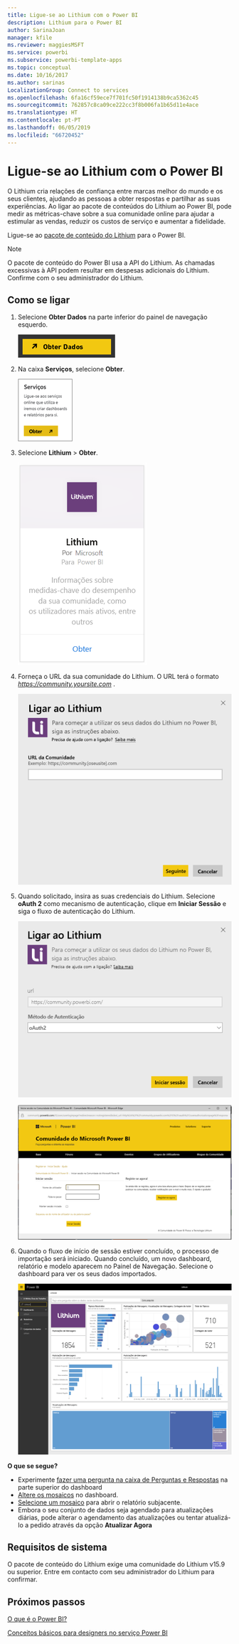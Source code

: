 ```yaml
---
title: Ligue-se ao Lithium com o Power BI
description: Lithium para o Power BI
author: SarinaJoan
manager: kfile
ms.reviewer: maggiesMSFT
ms.service: powerbi
ms.subservice: powerbi-template-apps
ms.topic: conceptual
ms.date: 10/16/2017
ms.author: sarinas
LocalizationGroup: Connect to services
ms.openlocfilehash: 6fa16cf59ece7f701fc50f1914138b9ca5362c45
ms.sourcegitcommit: 762857c8ca09ce222cc3f8b006fa1b65d11e4ace
ms.translationtype: HT
ms.contentlocale: pt-PT
ms.lasthandoff: 06/05/2019
ms.locfileid: "66720452"
---
```

# <a name="connect-to-lithium-with-power-bi"></a>Ligue-se ao Lithium com o Power BI
O Lithium cria relações de confiança entre marcas melhor do mundo e os seus clientes, ajudando as pessoas a obter respostas e partilhar as suas experiências. Ao ligar ao pacote de conteúdos do Lithium ao Power BI, pode medir as métricas-chave sobre a sua comunidade online para ajudar a estimular as vendas, reduzir os custos de serviço e aumentar a fidelidade. 

Ligue-se ao [pacote de conteúdo do Lithium](https://app.powerbi.com/getdata/services/lithium) para o Power BI.

>[!NOTE]
>O pacote de conteúdo do Power BI usa a API do Lithium. As chamadas excessivas à API podem resultar em despesas adicionais do Lithium. Confirme com o seu administrador do Lithium.

## <a name="how-to-connect"></a>Como se ligar
1. Selecione **Obter Dados** na parte inferior do painel de navegação esquerdo.
   
   ![](media/service-connect-to-lithium/pbi_getdata.png) 
2. Na caixa **Serviços**, selecione **Obter**.
   
   ![](media/service-connect-to-lithium/pbi_getservices.png) 
3. Selecione **Lithium** \> **Obter**.
   
   ![](media/service-connect-to-lithium/lithiumconnect.png)
4. Forneça o URL da sua comunidade do Lithium. O URL terá o formato *https://community.yoursite.com* .
   
   ![](media/service-connect-to-lithium/params.png)
5. Quando solicitado, insira as suas credenciais do Lithium. Selecione **oAuth 2** como mecanismo de autenticação, clique em **Iniciar Sessão** e siga o fluxo de autenticação do Lithium.
   
   ![](media/service-connect-to-lithium/creds.png)
   
   ![](media/service-connect-to-lithium/creds2.png)
6. Quando o fluxo de início de sessão estiver concluído, o processo de importação será iniciado. Quando concluído, um novo dashboard, relatório e modelo aparecem no Painel de Navegação. Selecione o dashboard para ver os seus dados importados.
   
    ![](media/service-connect-to-lithium/lithium.png)

**O que se segue?**

* Experimente [fazer uma pergunta na caixa de Perguntas e Respostas](consumer/end-user-q-and-a.md) na parte superior do dashboard
* [Altere os mosaicos](service-dashboard-edit-tile.md) no dashboard.
* [Selecione um mosaico](consumer/end-user-tiles.md) para abrir o relatório subjacente.
* Embora o seu conjunto de dados seja agendado para atualizações diárias, pode alterar o agendamento das atualizações ou tentar atualizá-lo a pedido através da opção **Atualizar Agora**

## <a name="system-requirements"></a>Requisitos de sistema
O pacote de conteúdo do Lithium exige uma comunidade do Lithium v15.9 ou superior. Entre em contacto com seu administrador do Lithium para confirmar.

## <a name="next-steps"></a>Próximos passos
[O que é o Power BI?](power-bi-overview.md)

[Conceitos básicos para designers no serviço Power BI](service-basic-concepts.md)

